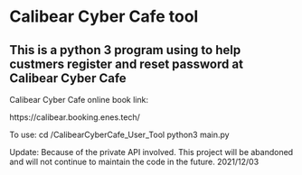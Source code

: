 # Calibear Cyber Cafe tool
<h2>This is a python 3 program using to help custmers register  and reset password at Calibear Cyber Cafe</h2>
<p>Calibear Cyber Cafe online book link:</p>
https://calibear.booking.enes.tech/

To use:
cd <path>/CalibearCyberCafe_User_Tool
python3 main.py

Update:
  Because of the private API involved.
  This project will be abandoned and will not continue to maintain the code in the future.
  2021/12/03
